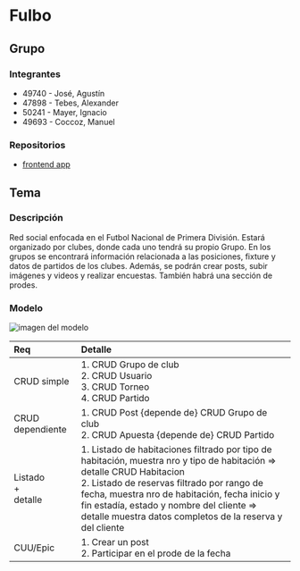 # Fulbo

## Grupo

### Integrantes

- 49740 - José, Agustín
- 47898 - Tebes, Alexander
- 50241 - Mayer, Ignacio
- 49693 - Coccoz, Manuel

### Repositorios

- [frontend app](https://github.com/AgusJose02/Fulbo-fullstack)

## Tema

### Descripción

Red social enfocada en el Futbol Nacional de Primera División. Estará organizado por clubes, donde cada uno tendrá su propio Grupo.
En los grupos se encontrará información relacionada a las posiciones, fixture y datos de partidos de los clubes. Además, se podrán crear posts,
subir imágenes y videos y realizar encuestas. También habrá una sección de prodes.

### Modelo

![imagen del modelo](https://github.com/AgusJose02/Fulbo-fullstack/blob/main/Diagrama%20de%20Tablas%20-%20Fulbo.png)

| Req                     | Detalle                                                                                                                                                                                                                                                                                                                           |
| :---------------------- | :-------------------------------------------------------------------------------------------------------------------------------------------------------------------------------------------------------------------------------------------------------------------------------------------------------------------------------- |
| CRUD simple             | 1. CRUD Grupo de club<br>2. CRUD Usuario<br>3. CRUD Torneo<br>4. CRUD Partido                                                                                                                                                                                                                                                     |
| CRUD dependiente        | 1. CRUD Post {depende de} CRUD Grupo de club<br>2. CRUD Apuesta {depende de} CRUD Partido                                                                                                                                                                                                                                         |
| Listado<br>+<br>detalle | 1. Listado de habitaciones filtrado por tipo de habitación, muestra nro y tipo de habitación => detalle CRUD Habitacion<br> 2. Listado de reservas filtrado por rango de fecha, muestra nro de habitación, fecha inicio y fin estadía, estado y nombre del cliente => detalle muestra datos completos de la reserva y del cliente |
| CUU/Epic                | 1. Crear un post<br>2. Participar en el prode de la fecha                                                                                                                                                                                                                                                                         |
